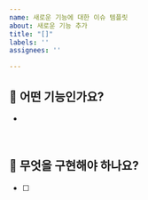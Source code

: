 ```yaml
---
name: 새로운 기능에 대한 이슈 템플릿
about: 새로운 기능 추가
title: "[]"
labels: ''
assignees: ''

---
```


## 💭 어떤 기능인가요?
- 

<br/>

## 🤔 무엇을 구현해야 하나요?
- [ ]
